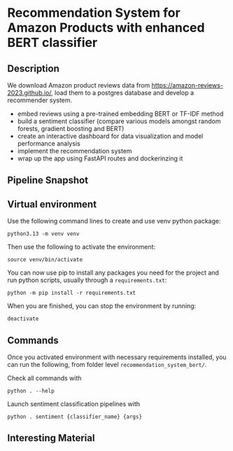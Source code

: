 # Recommendation System for Amazon Products with enhanced BERT classifier

## Description
We download Amazon product reviews data from https://amazon-reviews-2023.github.io/, load them to a postgres database and develop a recommender system.
- embed reviews using a pre-trained embedding BERT or TF-IDF method
- build a sentiment classifier (compare various models amongst random forests, gradient boosting and BERT)
- create an interactive dashboard for data visualization and model performance analysis
- implement the recommendation system
- wrap up the app using FastAPI routes and dockerinzing it

## Pipeline Snapshot


## Virtual environment
Use the following command lines to create and use venv python package:
```
python3.13 -m venv venv
```
Then use the following to activate the environment:
```
source venv/bin/activate
```
You can now use pip to install any packages you need for the project and run python scripts, usually through a `requirements.txt`:
```
python -m pip install -r requirements.txt
```
When you are finished, you can stop the environment by running:
```
deactivate
```


## Commands
Once you activated environment with necessary requirements installed, you can run the following, from folder level `recommendation_system_bert/`.


Check all commands with
```
python . --help
```

Launch sentiment classification pipelines with
```
python . sentiment {classifier_name} {args}
```



## Interesting Material
